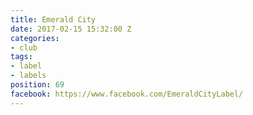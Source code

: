 ```yaml
---
title: Emerald City
date: 2017-02-15 15:32:00 Z
categories:
- club
tags:
- label
- labels
position: 69
facebook: https://www.facebook.com/EmeraldCityLabel/
---
```


